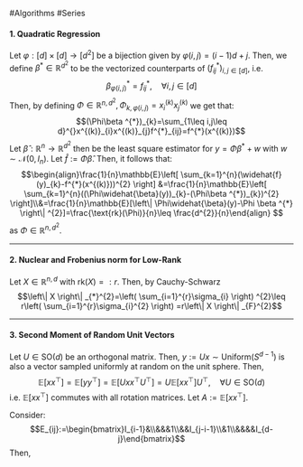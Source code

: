 #Algorithms #Series 

#### 1. Quadratic Regression
Let $\varphi:[d]\times[d]\to [d^{2}]$ be a bijection given by $\varphi(i,j)=(i-1)d+j$. Then, we define $\beta ^{*}\in \mathbb{R}^{d^{2}}$ to be the vectorized counterparts of $(f^{*}_{ij})_{i,j\in [d]}$, i.e. $$\beta ^{*}_{\varphi(i,j)}=f^{*}_{ij},\quad \forall i,j\in[d]$$Then, by defining $\Phi\in \mathbb{R}^{n,d^{2}}, \Phi_{k,\varphi(i,j)}=x^{(k)}_{i}x^{(k)}_{j}$ we get that: $$(\Phi\beta ^{*})_{k}=\sum_{1\leq i,j\leq d}^{}x^{(k)}_{i}x^{(k)}_{j}f^{*}_{ij}=f^{*}(x^{(k)})$$Let $\widehat{\beta}:\mathbb{R}^n\to \mathbb{R}^{d^{2}}$ then be the least square estimator for $y=\Phi\beta ^{*}+w$ with $w\sim \mathcal{N}(0,I_{n})$. Let $\widehat{f}:= \Phi\widehat{\beta}$. Then, it follows that: $$\begin{align}\frac{1}{n}\mathbb{E}\left[ \sum_{k=1}^{n}(\widehat{f}(y)_{k}-f^{*}(x^{(k)}))^{2} \right] &=\frac{1}{n}\mathbb{E}\left[ \sum_{k=1}^{n}((\Phi\widehat{\beta}(y))_{k}-(\Phi\beta ^{*})_{k})^{2} \right]\\&=\frac{1}{n}\mathbb{E}[\left\| \Phi\widehat{\beta}(y)-\Phi \beta ^{*} \right\| ^{2}]=\frac{\text{rk}(\Phi)}{n}\leq \frac{d^{2}}{n}\end{align} $$as $\Phi\in \mathbb{R}^{n,d^{2}}$.

---
#### 2. Nuclear and Frobenius norm for Low-Rank

Let $X\in \mathbb{R}^{n,d}$ with $\text{rk}(X)=:r$. Then, by Cauchy-Schwarz$$\left\| X \right\| _{*}^{2}=\left( \sum_{i=1}^{r}\sigma_{i} \right) ^{2}\leq r\left( \sum_{i=1}^{r}\sigma_{i}^{2} \right) =r\left\| X \right\| _{F}^{2}$$

---
#### 3. Second Moment of Random Unit Vectors
Let $U\in \text{SO}(d)$ be an orthogonal matrix. Then, $y:=Ux \sim \text{Uniform}(S^{d-1})$ is also a vector sampled uniformly at random on the unit sphere. Then, $$\mathbb{E}[xx^\top]=\mathbb{E}[yy^\top]=\mathbb{E}[Uxx^\top U^\top]=U\mathbb{E}[xx^\top]U^\top,\quad \forall U\in \text{SO}(d)$$i.e. $\mathbb{E}[xx^\top]$ commutes with all rotation matrices. Let $A:=\mathbb{E}[xx^\top]$. 

Consider: $$E_{ij}:=\begin{bmatrix}I_{i-1}&\\&&&1\\&&I_{j-i-1}\\&1\\&&&&I_{d-j}\end{bmatrix}$$Then, 



